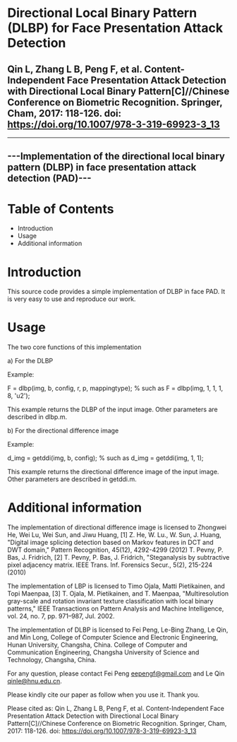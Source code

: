 # Directional Local Binary Pattern (DLBP) for Face Presentation Attack Detection

## Qin L, Zhang L B, Peng F, et al. Content-Independent Face Presentation Attack Detection with Directional Local Binary Pattern[C]//Chinese Conference on Biometric Recognition. Springer, Cham, 2017: 118-126. doi: https://doi.org/10.1007/978-3-319-69923-3_13

----------------------------------------------------------
---Implementation of the directional local binary pattern (DLBP) in face presentation attack detection (PAD)---
----------------------------------------------------------

Table of Contents
=================

- Introduction
- Usage
- Additional information


Introduction
============

This source code provides a simple implementation of DLBP in face PAD.
It is very easy to use and reproduce our work.


Usage
=====

The two core functions of this implementation

a) For the DLBP

Example:

F = dlbp(img, b, config, r, p, mappingtype);	% such as F = dlbp(img, 1, 1, 1, 8, 'u2');
	
This example returns the DLBP of the input image. Other parameters are described in dlbp.m.

b) For the directional difference image

Example:

d_img = getddi(img, b, config);		% such as d_img = getddi(img, 1, 1);	

This example returns the directional difference image of the input image. Other parameters are described in getddi.m.


Additional information
======================

The implementation of directional difference image is licensed to Zhongwei He, Wei Lu, Wei Sun, and Jiwu Huang,
[1] Z. He, W. Lu., W. Sun, J. Huang, 
    "Digital image splicing detection based on Markov features in DCT and DWT domain," 
    Pattern Recognition, 45(12), 4292-4299 (2012)
T. Pevny, P. Bas, J. Fridrich,
[2] T. Pevny, P. Bas, J. Fridrich, 
    "Steganalysis by subtractive pixel adjacency matrix. 
    IEEE Trans. Inf. Forensics Secur., 5(2), 215-224 (2010)
 
The implementation of LBP is licensed to Timo Ojala, Matti Pietikainen, and Topi Maenpaa,
[3] T. Ojala, M. Pietikainen, and T. Maenpaa,
    "Multiresolution gray-scale and rotation invariant texture classification with local binary patterns,"
    IEEE Transactions on Pattern Analysis and Machine Intelligence, vol. 24, no. 7, pp. 971–987, Jul. 2002.

The implementation of DLBP is licensed to Fei Peng, Le-Bing Zhang, Le Qin, and Min Long, 
College of Computer Science and Electronic Engineering, Hunan University, Changsha, China.
College of Computer and Communication Engineering, Changsha University of Science and Technology, Changsha, China.


For any question, please contact Fei Peng <eepengf@gmail.com> and Le Qin <qinle@hnu.edu.cn>.

Please kindly cite our paper as follow when you use it. Thank you.

Please cited as: Qin L, Zhang L B, Peng F, et al. Content-Independent Face Presentation Attack Detection with Directional Local Binary Pattern[C]//Chinese Conference on Biometric Recognition. Springer, Cham, 2017: 118-126. doi: https://doi.org/10.1007/978-3-319-69923-3_13

